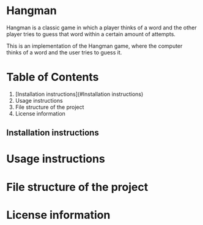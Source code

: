 # Hangman
Hangman is a classic game in which a player thinks of a word and the other player tries to guess that word within a certain amount of attempts.

This is an implementation of the Hangman game, where the computer thinks of a word and the user tries to guess it. 


# Table of Contents
1. [Installation instructions](#Installation instructions)
2. Usage instructions
3. File structure of the project
4. License information

## Installation instructions


# Usage instructions

# File structure of the project

# License information

